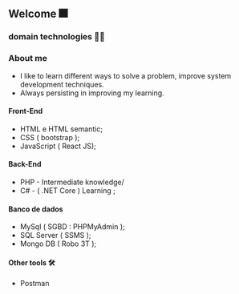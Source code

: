 ## Welcome :fireworks:

### domain technologies :man_technologist:

### About me

- I like to learn different ways to solve a problem, improve system development techniques.
- Always persisting in improving my learning.

#### Front-End  
- HTML e HTML semantic;
- CSS ( bootstrap );
- JavaScript ( React JS);
#### Back-End
- PHP  - Intermediate knowledge/
- C# - ( .NET Core ) Learning ;
#### Banco de dados
- MySql ( SGBD : PHPMyAdmin );
- SQL Server ( SSMS );
- Mongo DB ( Robo 3T );

#### Other tools :hammer_and_wrench:
- Postman 



